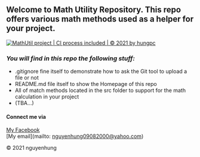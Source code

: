 ## Welcome to Math Utility Repository. This repo offers various math methods used as a helper for your project.

[![MathUtil project | CI process included | © 2021 by hungpc](https://github.com/nguyenhung0908/math-util/actions/workflows/mathutil-ci-actions.yml/badge.svg)](https://github.com/nguyenhung0908/math-util/actions/workflows/mathutil-ci-actions.yml)

### *_You will find in this repo the following stuff:_*
* .gitignore fine itself to demonstrate how to ask the Git tool to upload a file or not
* README.md file itself to show the Homepage of this repo
* All of match methods located in the src folder to support for the math calculation in your project
* (TBA...)

#### Connect me via
[My Facebook](https://www.facebook.com/nguyenhung0908)  
[My email](mailto: nguyenhung09082000@yahoo.com)

© 2021 nguyenhung



